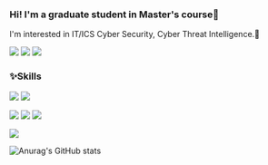 ### Hi! I'm a graduate student in Master's course👋
I'm interested in IT/ICS Cyber Security, Cyber Threat Intelligence.:star2:


<!-- SNS/BLOG -->
<img src="https://img.shields.io/badge/-Tistory-%23EC5219?style=flat-square&logo=Gitea&logoColor=white"/> <img src="https://img.shields.io/badge/-LinkedIn-%230A66C2?style=flat-square&logo=LinkedIn&logoColor=white" a="https://naver.com"/> <img src="https://img.shields.io/badge/-Facebook-%231877F2?style=flat-square&logo=Facebook&logoColor=white"/> 


### :sparkles:Skills
<!-- Language -->
<img src="https://img.shields.io/badge/-Python-%233776AB?style=flat-square&logo=Python&logoColor=white"/> <img src="https://img.shields.io/badge/-Java-%23007396?style=flat-square&logo=Java&logoColor=white"/> 
<!-- Platform -->
<img src="https://img.shields.io/badge/-Django-%23092E20?style=flat-square&logo=Django&logoColor=white"/> <img src="https://img.shields.io/badge/-Spring%20Boot-%236DB33F?style=flat-square&logo=Spring Boot&logoColor=white"/> <img src="https://img.shields.io/badge/-MongoDB-%2347A248?style=flat-square&logo=MongoDB&logoColor=white"/> 
<!-- Tool -->
<img src="https://img.shields.io/badge/-GitHub-%23181717?style=flat-square&logo=GitHub&logoColor=white"/>


![Anurag's GitHub stats](https://github-readme-stats.vercel.app/api?username=seleuchel&show_icons=true&theme=radical)
